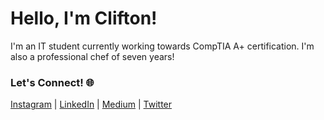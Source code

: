 <!-- ![JavaScript](https://img.shields.io/badge/-JavaScript-000000?style=flat&logo=javascript) -->
<!-- ![liquid](https://img.shields.io/badge/Liquid-black?style=flat&logo=shopify) -->
<!-- ![Node.js](https://img.shields.io/badge/-Node.js-000000?style=flat&logo=node.js&logoColor=339933) -->

<!-- ![React](https://img.shields.io/badge/-React-000000?style=flat&logo=React&logoColor=61DAFB) -->
<!-- ![shell](https://img.shields.io/badge/Shell-Bash-informational?style=flat&logo=gnu-bash&logoColor=white&color=4EAA25) -->
<!-- ![vscode](https://img.shields.io/badge/IDE-VSCode-informational?style=flat&logo=visual-studio-code&logoColor=white&color=007ACC) -->
<!-- ![figma](https://img.shields.io/badge/Design-Figma-informational?style=flat&logo=figma&logoColor=white&color=F24E1E) -->
<!-- ![googledrive](https://img.shields.io/badge/Office-G_Suite-informational?style=flat&logo=google-drive&logoColor=white&color=4285F4) -->
<!--
![HTML5](https://img.shields.io/badge/-HTML5-000000?style=flat&logo=HTML5)
![CSS](https://img.shields.io/badge/-CSS-000000?style=flat&logo=CSS3)

<!--
![mac](https://img.shields.io/badge/OS-Mac-informational?style=flat&logo=apple&logoColor=white&color=999999) 
![ubuntu](https://img.shields.io/badge/OS-Ubuntu-informational?style=flat&logo=ubuntu&logoColor=white&color=E95420) 

<!--
![vscode](https://img.shields.io/badge/IDE-VSCode-informational?style=flat&logo=visual-studio-code&logoColor=white&color=007ACC) 
![figma](https://img.shields.io/badge/Design-Figma-informational?style=flat&logo=figma&logoColor=white&color=F24E1E) 
![googledrive](https://img.shields.io/badge/Office-G_Suite-informational?style=flat&logo=google-drive&logoColor=white&color=4285F4)


<!--
**Clifton893/Clifton893** is a ✨ _special_ ✨ repository because its `README.md` (this file) appears on your GitHub profile.

Here are some ideas to get you started:

- 🔭 I’m currently working on ...
- 🌱 I’m currently learning ...
- 👯 I’m looking to collaborate on ...
- 🤔 I’m looking for help with ...
- 💬 Ask me about ...
- 📫 How to reach me: ...
- 😄 Pronouns: ...
- ⚡ Fun fact: ...
-->

# Hello, I'm Clifton!

I'm an IT student currently working towards CompTIA A+ certification. I'm also a professional chef of seven years!


### Let's Connect! 🌐
[Instagram](https://www.instagram.com/cliftonlongjr/) | [LinkedIn](https://www.linkedin.com/in/cliftonlongjr/) | [Medium](https://medium.com/@Clifton893) | [Twitter](https://twitter.com/clifton893)

<!-- Inspirations --> <!--
https://github.com/MartinHeinz/MartinHeinz
https://github.com/adamalston/adamalston/blob/master/README.md
-->
